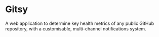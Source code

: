 # Gitsy

A web application to determine key health metrics of any public GitHub repository, with a customisable, multi-channel notifications system.
